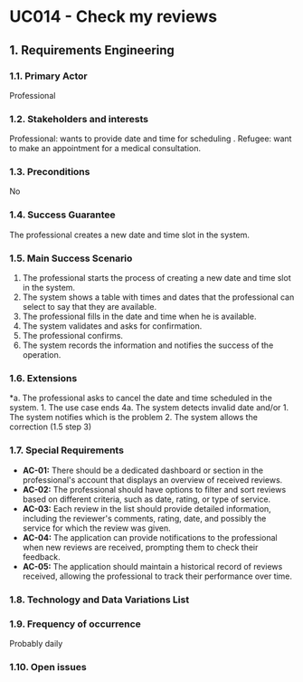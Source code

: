 # UC014 - Check my reviews

## 1. Requirements Engineering

### 1.1. Primary Actor
Professional

### 1.2. Stakeholders and interests
Professional: wants to provide date and time for scheduling . 
Refugee: want to make an appointment for a medical consultation.

### 1.3. Preconditions
No

### 1.4. Success Guarantee
The professional creates a new date and time slot in the system.

### 1.5. Main Success Scenario
1. The professional starts the process of creating a new date and time slot in the system.
2. The system shows a table with times and dates that the professional can select to say that they are available.
3. The professional fills in the date and time when he is available.
4. The system validates and asks for confirmation.
5. The professional confirms.
6. The system records the information and notifies the success of the operation.

### 1.6. Extensions
*a. The professional asks to cancel the date and time scheduled in the system.
    1. The use case ends
4a. The system detects invalid date and/or
    1. The system notifies which is the problem
    2. The system allows the correction (1.5 step 3)

### 1.7. Special Requirements
* **AC-01:** There should be a dedicated dashboard or section in the professional's account that displays an overview of received reviews.
* **AC-02:** The professional should have options to filter and sort reviews based on different criteria, such as date, rating, or type of service.
* **AC-03:** Each review in the list should provide detailed information, including the reviewer's comments, rating, date, and possibly the service for which the review was given.
* **AC-04:** The application can provide notifications to the professional when new reviews are received, prompting them to check their feedback.
* **AC-05:** The application should maintain a historical record of reviews received, allowing the professional to track their performance over time.


### 1.8. Technology and Data Variations List

### 1.9. Frequency of occurrence
Probably daily

### 1.10. Open issues
